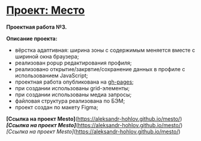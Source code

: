
# [Проект: Место](https://aleksandr-hohlov.github.io/mesto/)
**Проектная работа №3.**


**Описание проекта:**

* вёрстка адаптивная: ширина зоны с содержимым меняется вместе с шириной окна браузера;
* реализован popup редактирования профиля;
* реализовано открытие/закрвтие/сохранение данных в профиле с использованием JavaScript;
* проектная работа опубликована на [gh-pages](https://aleksandr-hohlov.github.io/mesto/);
* при создании использованы grid-элементы;
* при создании использованы медиа запросы;
* файловая структура реализована по БЭМ;
* проект создан по макету Figma;


**[Ссылка на проект Mesto]**(https://aleksandr-hohlov.github.io/mesto/)
***[Ссылка на проект Mesto]***(https://aleksandr-hohlov.github.io/mesto/)
*[Ссылка на проект Mesto]*(https://aleksandr-hohlov.github.io/mesto/)
